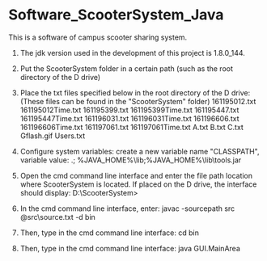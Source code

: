 # Software_ScooterSystem_Java
 This is a software of campus scooter sharing system.
 
1. The jdk version used in the development of this project is 1.8.0_144.

2. Put the ScooterSystem folder in a certain path (such as the root directory of the D drive)

3. Place the txt files specified below in the root directory of the D drive:(These files can be found in the "ScooterSystem" folder)
      161195012.txt
      161195012Time.txt
      161195399.txt
      161195399Time.txt
      161195447.txt
      161195447Time.txt
      161196031.txt
      161196031Time.txt
      161196606.txt
      161196606Time.txt
      161197061.txt
      161197061Time.txt
      A.txt
      B.txt
      C.txt
      Gflash.gif
      Users.txt

4. Configure system variables: create a new variable name "CLASSPATH", variable value: .; %JAVA_HOME%\lib;%JAVA_HOME%\lib\tools.jar

5. Open the cmd command line interface and enter the file path location where ScooterSystem is located.
If placed on the D drive, the interface should display: D:\ScooterSystem>

6. In the cmd command line interface, enter: javac -sourcepath src @src\source.txt -d bin

7. Then, type in the cmd command line interface: cd bin

8. Then, type in the cmd command line interface: java GUI.MainArea
